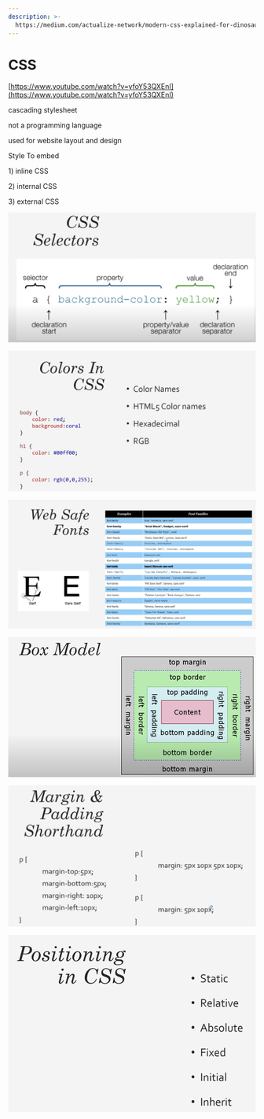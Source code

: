 ```yaml
---
description: >-
  https://medium.com/actualize-network/modern-css-explained-for-dinosaurs-5226febe3525
---
```


# CSS

  
[https://www.youtube.com/watch?v=yfoY53QXEnI](https://www.youtube.com/watch?v=yfoY53QXEnI)

cascading stylesheet

not a programming language

used for website layout and design

Style To embed

1\) inline CSS

2\) internal CSS

3\) external CSS

![](../../.gitbook/assets/image%20%28231%29.png)

![](../../.gitbook/assets/image%20%28234%29.png)

![](../../.gitbook/assets/image%20%28230%29.png)

![](../../.gitbook/assets/image%20%28229%29.png)

![](../../.gitbook/assets/image%20%28235%29.png)

![](../../.gitbook/assets/image%20%28233%29.png)


